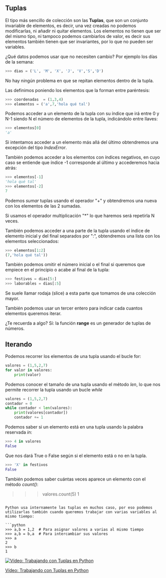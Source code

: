 ## Tuplas

El tipo más sencillo de colección son las **Tuplas**, que son un conjunto invariable de elementos, es decir, una vez creadas no podemos modificarlas, ni añadir ni quitar elementos. Los elementos no tienen que ser del mismo tipo, ni tampoco podemos cambiarlos de valor, es decir sus elementos también tienen que ser invariantes, por lo que no pueden ser variables.

¿Qué datos podemos usar que no necesiten cambio? Por ejemplo los días de la semana:

```python
>>> dias = ('L', 'M', 'X', 'J', 'V','S','D')
```

No hay ningún problema en que se repitan elementos dentro de la tupla.

Las definimos poniendo los elementos que la forman entre paréntesis:

```python
>>> coordenadas  = (1,3,4)
>>> elementos = ('a',7,'hola qué tal')
```

Podemos acceder a un elemento de la tupla con su índice que irá entre 0 y N-1 siendo N el número de elementos de la tupla, indicándolo entre llaves:

```python
>>> elementos[0]
'a'
```

Si intentamos acceder a un elemento más allá del último obtendremos una excepción del tipo *IndexError*.

También podemos acceder a los elementos con índices negativos, en cuyo caso se entiende que índice -1 corresponde al último y accederemos hacia atrás:

```python
>>> elementos[-1]
'hola qué tal'
>>> elementos[-2]
7
```
Podemos *sumar* tuplas usando el operador "+" y obtendremos una nueva con los elementos de las 2 sumadas.

Si usamos el operador multiplicación "*" lo que haremos será repetirla N veces.

También podemos acceder a una parte de la tupla usando el índice de elemento inicial y del final separados por ":", obtendremos una lista con los elementos seleccionados:

```python
>>> elementos[1:2]
(7,'hola qué tal'))
```
También podemos omitir el número inicial o el final si queremos que empiece en el principio o acabe al final de la tupla:

```python
>>> festivos = dias[5:]
>>> laborables = dias[:5] 
```
Se suele llamar rodaja (slice) a esta parte que tomamos de una colección mayor.

También podemos usar un tercer entero para indicar cada cuantos elementos queremos iterar.

¿Te recuerda a algo? Sí: la función **range** es un generador de tuplas de números.

## Iterando

Podemos recorrer los elementos de una tupla usando el bucle for:

```python
valores = (1,5,2,7)
for valor in valores:
    print(valor)
```

Podemos conocer el tamaño de una tupla usando el método *len*, lo que nos permite recorrer la tupla usando un bucle *while*

```python
valores = (1,5,2,7)
contador = 0
while contador < len(valores):
    print(valores[contador])
    contador += 1
```

Podemos saber si un elemento está en una tupla usando la palabra reservada *in*:

```python
>>> 4 in valores
False
```
Que nos dará True o False según si el elemento está o no en la tupla.

```python
>>> 'X' in festivos
False
```

También podemos saber cuántas veces aparece un elemento con el método *count()*:

>>> valores.count(5)
1
```

Python usa internamente las tuplas en muchos caso, por eso podemos utilizarlas también cuando queremos trabajar con varias variables al mismo tiempo:

```python
>>> a,b = 1,2  # Para asignar valores a varias al mismo tiempo
>>> a,b = b,a  # Para intercambiar sus valores
>>> a
2
>>> b
1
```



[![Vídeo: Trabajando con Tuplas en Python](https://img.youtube.com/vi/UgkibiYHLck/0.jpg)](https://drive.google.com/file/d/1Eu_FCs0jvaBcgR82dgjCoo1EFcLIDGIM/view?usp=sharing)

[Vídeo: Trabajando con Tuplas en Python](https://drive.google.com/file/d/1Eu_FCs0jvaBcgR82dgjCoo1EFcLIDGIM/view?usp=sharing)


